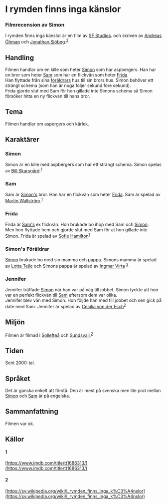 # I rymden finns inga känslor
### Filmrecension av Simon
I rymden finns inga känslor är en film av [SF Studios](https://sv.wikipedia.org/wiki/SF_Studios). och skriven av [Andreas Öhman](https://sv.wikipedia.org/wiki/Andreas_%C3%96hman) och [Jonathan Sjöbeg](https://sv.wikipedia.org/wiki/Jonathan_Sj%C3%B6berg).<sup>[2](#2)</sub>
## Handling
Filmen handlar om en kille som heter [Simon](#simon) som har aspbergers. Han har en bror som heter [Sam](#sam) som har en flickvän som heter [Frida](#frida).   
Han flyttade från sina [föräldrars](#simons-föräldrar) hus till sin brors hus. Simon behöver ett strängt schema (som han är noga följer sekund före sekund).   
Frida gjorde slut med Sam för hon gillade inte Simons schema så Simon försöker hitta en ny flickvän till hans bror.
## Tema
Filmen handlar om aspergers och kärlek.
## Karaktärer
### Simon
Simon är en kille med aspbergers som har ett strängt schema. Simon spelas av [Bill Skarsgård](https://sv.wikipedia.org/wiki/Bill_Skarsg%C3%A5rd).<sup>[1](#1)</sub>
### Sam
Sam är [Simon's](#simon) bror. Han har en flickvän som heter [Frida](#frida). Sam är spelad av [Martin Wallström](https://sv.wikipedia.org/wiki/Martin_Wallstr%C3%B6m).<sup>[1](#1)</sub>
### Frida
Frida är [Sam's](#sam) ex flickvän. Hon brukade bo ihop med Sam och [Simon](#simon).  
Men hon flyttade hem och gjorde slut med Sam för at hon gillade inte Simon. Frida är spelad av [Sofie Hamilton](https://sv.wikipedia.org/wiki/Sofie_Hamilton)<sup>[1](#1)</sub>
### Simon's Föräldrar
[Simon](#simon) brukade bo med sin mamma och pappa. Simons mamma är spelad av [Lotta Tejle](https://sv.wikipedia.org/wiki/Lotta_Tejle) och Simons pappa är spelad av [Ingmar Virta](https://www.imdb.com/name/nm2146477/?ref_=tt_cl_t_11) <sup>[2](#2)</sub>
### Jennifer
Jennifer träffade [Simon](#simon) när han var på väg till jobbet. Simon tyckte att hon var en perfekt flickvän till [Sam](#sam) eftersom dem var olika.       
Jennifer blev vän med Simon. Hon följde han med till jobbet och sen gick på date med Sam. Jennifer är spelad av [Cecilia von der Esch](https://sv.wikipedia.org/wiki/Cecilia_von_der_Esch)<sup>[2](#2)</sub>
## Miljön
Filmen är filmad i [Sollefteå](https://sv.wikipedia.org/wiki/Sollefte%C3%A5) och [Sundsvall](https://sv.wikipedia.org/wiki/Sundsvall).<sup>[2](#2)</sub>
## Tiden
Sent 2000-tal.
## Språket
Det är ganska enkelt att förstå. Den är mest på svenska men lite prat mellan [Simon](#simon) och [Sam](#sam) är på engelska.
## Sammanfattning
Filmen var ok.

## Källor
#### 1
[https://www.imdb.com/title/tt1686313/](https://www.imdb.com/title/tt1686313/)
#### 2
[https://sv.wikipedia.org/wiki/I_rymden_finns_inga_k%C3%A4nslor](https://sv.wikipedia.org/wiki/I_rymden_finns_inga_k%C3%A4nslor)
